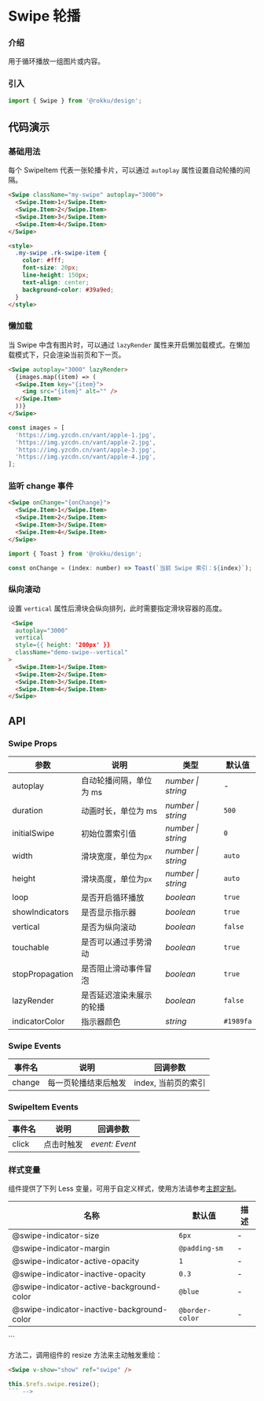 # Swipe 轮播

### 介绍

用于循环播放一组图片或内容。

### 引入

```js
import { Swipe } from '@rokku/design';
```

## 代码演示

### 基础用法

每个 SwipeItem 代表一张轮播卡片，可以通过 `autoplay` 属性设置自动轮播的间隔。

```html
<Swipe className="my-swipe" autoplay="3000">
  <Swipe.Item>1</Swipe.Item>
  <Swipe.Item>2</Swipe.Item>
  <Swipe.Item>3</Swipe.Item>
  <Swipe.Item>4</Swipe.Item>
</Swipe>

<style>
  .my-swipe .rk-swipe-item {
    color: #fff;
    font-size: 20px;
    line-height: 150px;
    text-align: center;
    background-color: #39a9ed;
  }
</style>
```

### 懒加载

当 Swipe 中含有图片时，可以通过 `lazyRender` 属性来开启懒加载模式。在懒加载模式下，只会渲染当前页和下一页。

```html
<Swipe autoplay="3000" lazyRender>
  {images.map((item) => (
  <Swipe.Item key="{item}">
    <img src="{item}" alt="" />
  </Swipe.Item>
  ))}
</Swipe>
```

```js
const images = [
  'https://img.yzcdn.cn/vant/apple-1.jpg',
  'https://img.yzcdn.cn/vant/apple-2.jpg',
  'https://img.yzcdn.cn/vant/apple-3.jpg',
  'https://img.yzcdn.cn/vant/apple-4.jpg',
];
```

### 监听 change 事件

```html
<Swipe onChange="{onChange}">
  <Swipe.Item>1</Swipe.Item>
  <Swipe.Item>2</Swipe.Item>
  <Swipe.Item>3</Swipe.Item>
  <Swipe.Item>4</Swipe.Item>
</Swipe>
```

```js
import { Toast } from '@rokku/design';

const onChange = (index: number) => Toast(`当前 Swipe 索引：${index}`);
```

### 纵向滚动

设置 `vertical` 属性后滑块会纵向排列，此时需要指定滑块容器的高度。

```html
 <Swipe
  autoplay="3000"
  vertical
  style={{ height: '200px' }}
  className="demo-swipe--vertical"
>
  <Swipe.Item>1</Swipe.Item>
  <Swipe.Item>2</Swipe.Item>
  <Swipe.Item>3</Swipe.Item>
  <Swipe.Item>4</Swipe.Item>
</Swipe>
```

## API

### Swipe Props

| 参数            | 说明                     | 类型               | 默认值    |
| --------------- | ------------------------ | ------------------ | --------- |
| autoplay        | 自动轮播间隔，单位为 ms  | _number \| string_ | -         |
| duration        | 动画时长，单位为 ms      | _number \| string_ | `500`     |
| initialSwipe    | 初始位置索引值           | _number \| string_ | `0`       |
| width           | 滑块宽度，单位为`px`     | _number \| string_ | `auto`    |
| height          | 滑块高度，单位为`px`     | _number \| string_ | `auto`    |
| loop            | 是否开启循环播放         | _boolean_          | `true`    |
| showIndicators  | 是否显示指示器           | _boolean_          | `true`    |
| vertical        | 是否为纵向滚动           | _boolean_          | `false`   |
| touchable       | 是否可以通过手势滑动     | _boolean_          | `true`    |
| stopPropagation | 是否阻止滑动事件冒泡     | _boolean_          | `true`    |
| lazyRender      | 是否延迟渲染未展示的轮播 | _boolean_          | `false`   |
| indicatorColor  | 指示器颜色               | _string_           | `#1989fa` |

### Swipe Events

| 事件名 | 说明                 | 回调参数            |
| ------ | -------------------- | ------------------- |
| change | 每一页轮播结束后触发 | index, 当前页的索引 |

### SwipeItem Events

| 事件名 | 说明       | 回调参数       |
| ------ | ---------- | -------------- |
| click  | 点击时触发 | _event: Event_ |

<!-- ### Swipe 方法

通过 ref 可以获取到 Swipe 实例并调用实例方法，详见[组件实例方法](#/zh-CN/advanced-usage#zu-jian-shi-li-fang-fa)。

| 方法名 | 说明 | 参数 | 返回值 |
| --- | --- | --- | --- |
| prev | 切换到上一轮播 | - | - |
| next | 切换到下一轮播 | - | - |
| swipeTo | 切换到指定位置 | index: number, options: Options | - |
| resize | 外层元素大小或组件显示状态变化时，可以调用此方法来触发重绘 | - | - | -->

### 样式变量

组件提供了下列 Less 变量，可用于自定义样式，使用方法请参考[主题定制](#/zh-CN/theme)。

| 名称                                       | 默认值          | 描述 |
| ------------------------------------------ | --------------- | ---- |
| @swipe-indicator-size                      | `6px`           | -    |
| @swipe-indicator-margin                    | `@padding-sm`   | -    |
| @swipe-indicator-active-opacity            | `1`             | -    |
| @swipe-indicator-inactive-opacity          | `0.3`           | -    |
| @swipe-indicator-active-background-color   | `@blue`         | -    |
| @swipe-indicator-inactive-background-color | `@border-color` | -    |

<!-- ## 常见问题

### 滑动轮播时为什么触发了 click 事件？

这种情况通常是由于项目中引入了`fastclick`库导致的。`fastclick`的原理是通过 Touch 事件模拟出 click 事件，而 Swipe 内部默认会阻止 touchmove 事件冒泡，干扰了 fastclick 的判断，导致出现这个问题。

将 Swipe 组件的 stop-propagation 属性设置为 false 即可避免该问题。

### 在桌面端无法操作组件？

参见[桌面端适配](#/zh-CN/advanced-usage#zhuo-mian-duan-gua-pei)。

### Swipe 组件功能太少，无法实现复杂效果？

Vant 中的 Swipe 组件是比较轻量的，因此功能也比较基础。如果需要更复杂的轮播效果，推荐使用社区里一些优质的轮播库，比如 [vue-awesome-swiper](https://github.com/surmon-china/vue-awesome-swiper)。

### 组件从隐藏状态切换到显示状态时，无法正确渲染？

Swipe 组件在挂载时，会获取自身的宽度，并计算出轮播图的位置。如果组件一开始处于隐藏状态，则获取到的宽度永远为 0，因此无法正确计算位置。

#### 解决方法

方法一，如果是使用 `v-show` 来控制组件展示的，则替换为 `v-if` 即可解决此问题：

```html
<!-- Before -->
<Swipe v-show="show" />
<!-- After -->
<Swipe v-if="show" />
```

方法二，调用组件的 resize 方法来主动触发重绘：

```html
<Swipe v-show="show" ref="swipe" />
```

```js
this.$refs.swipe.resize();
``` -->
